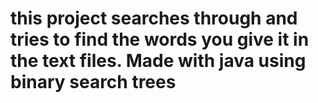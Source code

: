 # this project searches through and tries to find the words you give it in the text files. Made with java using binary search trees
